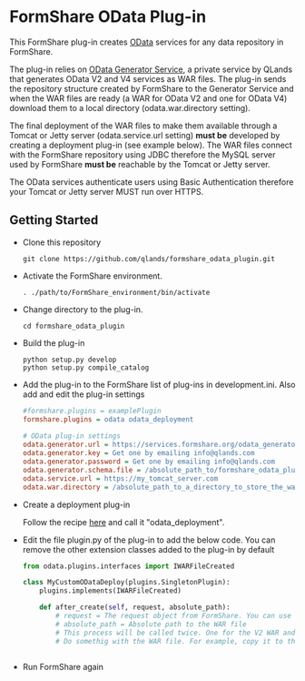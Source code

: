 FormShare OData Plug-in
==============

This FormShare plug-in creates [OData](https://www.odata.org/) services for any data repository in FormShare.

The plug-in relies on [OData Generator Service](https://services.formshare.org/odata_generator), a private service by QLands that generates OData V2 and V4 services as WAR files. The plug-in sends the repository structure created by FormShare to the Generator Service and when the WAR files are ready (a WAR for OData V2 and one for OData V4) download them to a local directory (odata.war.directory setting).

The final deployment of the WAR files to make them available through a Tomcat or Jetty server (odata.service.url setting) **must be** developed by creating a deployment plug-in (see example below). The WAR files connect with the FormShare repository using JDBC therefore the MySQL server used by FormShare **must be** reachable by the Tomcat or Jetty server.

The OData services authenticate users using Basic Authentication therefore your Tomcat or Jetty server MUST run over HTTPS.

Getting Started
---------------

- Clone this repository

  ```shell
  git clone https://github.com/qlands/formshare_odata_plugin.git
  ```

- Activate the FormShare environment.

  ```shell
  . ./path/to/FormShare_environment/bin/activate
  ```
- Change directory to the plug-in.

  ```shell
  cd formshare_odata_plugin
  ```
- Build the plug-in

  ```shell
  python setup.py develop
  python setup.py compile_catalog
  ```
- Add the plug-in to the FormShare list of plug-ins in development.ini. Also add and edit the plug-in settings

  ```ini
  #formshare.plugins = examplePlugin
  formshare.plugins = odata odata_deployment
      
  # OData plug-in settings
  odata.generator.url = https://services.formshare.org/odata_generator
  odata.generator.key = Get one by emailing info@qlands.com
  odata.generator.password = Get one by emailing info@qlands.com
  odata.generator.schema.file = /absolute_path_to/formshare_odata_plugin/db/odata_control_tables.sql
  odata.service.url = https://my_tomcat_server.com
  odata.war.directory = /absolute_path_to_a_directory_to_store_the_wars
  ```
- Create a deployment plug-in

  Follow the recipe [here](https://github.com/qlands/formshare-cookiecutter-plugin) and call it "odata_deployment".

- Edit the file plugin.py of the plug-in to add the below code. You can remove the other extension classes added to the plug-in by default

  ```python
  from odata.plugins.interfaces import IWARFileCreated
  
  class MyCustomODataDeploy(plugins.SingletonPlugin):
      plugins.implements(IWARFileCreated)
  
      def after_create(self, request, absolute_path):
          # request = The request object from FormShare. You can use it to read settings from the ini file
          # absolute_path = Absolute path to the WAR file
          # This process will be called twice. One for the V2 WAR and one for the V4 WAR.
          # Do somethig with the WAR file. For example, copy it to the webapps directory of Tomcat
          
  ```

  

- Run FormShare again

